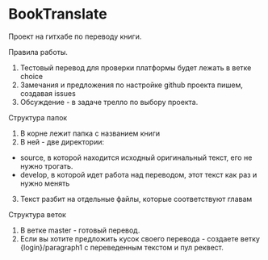 # BookTranslate

Проект на гитхабе по переводу книги.

Правила работы.

1. Тестовый перевод для проверки платформы будет лежать в ветке choice
2. Замечания и предложения по настройке github проекта пишем, создавая issues
3. Обсуждение - в задаче трелло по выбору проекта.

Структура папок

1. В корне лежит папка с названием книги
2. В ней - две директории: 
- source, в которой находится исходный оригинальный текст, его не нужно трогать.
- develop, в которой идет работа над переводом, этот текст как раз и нужно менять
3. Текст разбит на отдельные файлы, которые соответствуют главам

Структура веток

1. В ветке master - готовый перевод.
2. Если вы хотите предложить кусок своего перевода - создаете ветку {login}/paragraph1 с переведенным текстом и пул реквест.

